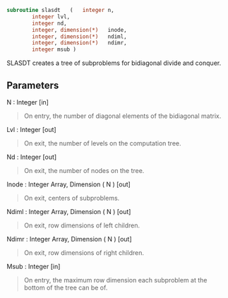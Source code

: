 ```fortran
subroutine slasdt	(	integer	n,
		integer	lvl,
		integer	nd,
		integer, dimension(*)	inode,
		integer, dimension(*)	ndiml,
		integer, dimension(*)	ndimr,
		integer	msub )
```

 SLASDT creates a tree of subproblems for bidiagonal divide and
 conquer.

## Parameters
N : Integer [in]
> On entry, the number of diagonal elements of the
> bidiagonal matrix.

Lvl : Integer [out]
> On exit, the number of levels on the computation tree.

Nd : Integer [out]
> On exit, the number of nodes on the tree.

Inode : Integer Array, Dimension ( N ) [out]
> On exit, centers of subproblems.

Ndiml : Integer Array, Dimension ( N ) [out]
> On exit, row dimensions of left children.

Ndimr : Integer Array, Dimension ( N ) [out]
> On exit, row dimensions of right children.

Msub : Integer [in]
> On entry, the maximum row dimension each subproblem at the
> bottom of the tree can be of.

